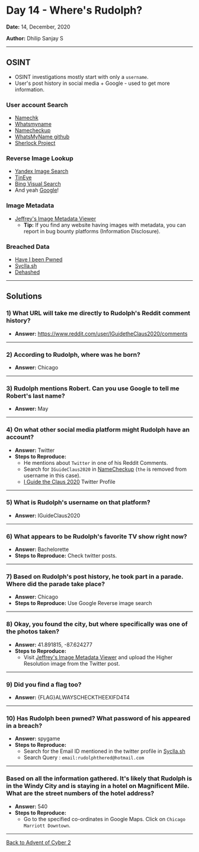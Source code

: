 # Day 14 - Where's Rudolph?

**Date:** 14, December, 2020

**Author:** Dhilip Sanjay S

---

## OSINT
- OSINT investigations mostly start with only a `username`.
- User's post history in social media + Google - used to get more information.

### User account Search
- [Namechk](https://namechk.com/)
- [Whatsmyname](https://whatsmyname.app/)
- [Namecheckup](https://namecheckup.com/)
- [WhatsMyName github](https://github.com/WebBreacher/WhatsMyName)
- [Sherlock Project](https://github.com/sherlock-project/sherlock)

### Reverse Image Lookup
- [Yandex Image Search](https://yandex.com/images/)
- [TinEye](https://tineye.com/)
- [Bing Visual Search](https://www.bing.com/visualsearch?FORM=ILPVIS)
- And yeah [Google](https://www.google.co.in/imghp?hl=en&tab=wi&ogbl)!

### Image Metadata
- [Jeffrey's Image Metadata Viewer](http://exif.regex.info/exif.cgi)
    - **Tip:** If you find any website having images with metadata, you can report in bug bounty platforms (Information Disclosure).

### Breached Data
- [Have I been Pwned](https://haveibeenpwned.com/)
- [Syclla.sh](https://scylla.sh/)
- [Dehashed](https://dehashed.com/)

---

## Solutions

### 1) What URL will take me directly to Rudolph's Reddit comment history?
- **Answer:** https://www.reddit.com/user/IGuidetheClaus2020/comments

---

### 2) According to Rudolph, where was he born?
- **Answer:** Chicago

---

### 3) Rudolph mentions Robert.  Can you use Google to tell me Robert's last name?
- **Answer:** May

---

### 4) On what other social media platform might Rudolph have an account?
- **Answer:** Twitter
- **Steps to Reproduce:** 
    - He mentions about `Twitter` in one of his Reddit Comments.
    - Search for `IGuideClaus2020` in [NameCheckup](https://namecheckup.com/) (`the` is removed from username in this case).
    - [I Guide the Claus 2020](https://twitter.com/IGuideClaus2020) Twitter Profile

---

### 5) What is Rudolph's username on that platform?
- **Answer:** IGuideClaus2020

---

### 6) What appears to be Rudolph's favorite TV show right now?
- **Answer:** Bachelorette
- **Steps to Reproduce:** Check twitter posts.

---

### 7) Based on Rudolph's post history, he took part in a parade.  Where did the parade take place?
- **Answer:** Chicago
- **Steps to Reproduce:** Use Google Reverse image search

---

### 8) Okay, you found the city, but where specifically was one of the photos taken?
- **Answer:** 41.891815, -87.624277 
- **Steps to Reproduce:**
    - Visit [Jeffrey's Image Metadata Viewer](http://exif.regex.info/exif.cgi) and upload the Higher Resolution image from the Twitter post.
---

### 9) Did you find a flag too?
- **Answer:** {FLAG}ALWAYSCHECKTHEEXIFD4T4

---

### 10) Has Rudolph been pwned? What password of his appeared in a breach?
- **Answer:** spygame
- **Steps to Reproduce:** 
    - Search for the Email ID mentioned in the twitter profile in [Syclla.sh](https://scylla.sh/)
    - Search Query : `email:rudolphthered@hotmail.com`

---

### Based on all the information gathered.  It's likely that Rudolph is in the Windy City and is staying in a hotel on Magnificent Mile.  What are the street numbers of the hotel address?
- **Answer:** 540
- **Steps to Reproduce:** 
    - Go to the specified co-ordinates in Google Maps. Click on `Chicago Marriott Downtown`.

---

[Back to Advent of Cyber 2](/TryHackMe/Advent%20of%20Cyber%202) 